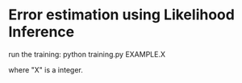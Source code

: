 # Error estimation using Likelihood Inference

run the training: python training.py EXAMPLE.X

where "X" is a integer.
